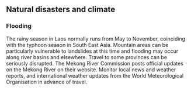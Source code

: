 ## Natural disasters and climate

### **Flooding**

The rainy season in Laos normally runs from May to November, coinciding with the typhoon season in South East Asia. Mountain areas can be particularly vulnerable to landslides at this time and flooding may occur along river basins and elsewhere. Travel to some provinces can be seriously disrupted. The Mekong River Commission posts official updates on the Mekong River on their website. Monitor local news and weather reports, and international weather updates from the World Meteorological Organisation in advance of travel.